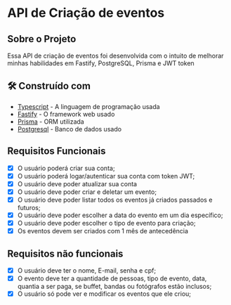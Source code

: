 # API de Criação de eventos

## Sobre o Projeto

Essa API de criação de eventos foi desenvolvida com o intuito de melhorar minhas habilidades em Fastify, PostgreSQL, Prisma e JWT token

## 🛠️ Construído com

* [Typescript](https://www.typescriptlang.org/) - A linguagem de programação usada
* [Fastify](https://fastify.dev/) - O framework web usado
* [Prisma](https://www.prisma.io/) - ORM utilizada
* [Postgresql](https://www.postgresql.org/) - Banco de dados usado


## Requisitos Funcionais

- [x] O usuário poderá criar sua conta;
- [x] O usuário poderá logar/autenticar sua conta com token JWT;
- [x] O usuário deve poder atualizar sua conta
- [x] O usuário deve poder criar e deletar um evento;
- [x] O usuário deve poder listar todos os eventos já criados passados e futuros;
- [x] O usuário deve poder escolher a data do evento em um dia específico;
- [x] O usuário deve poder escolher o tipo de evento para criação;
- [x] Os eventos devem ser criados com 1 mês de antecedência

## Requisitos não funcionais

- [x] O usuário deve ter o nome, E-mail, senha e cpf;
- [x] O evento deve ter a quantidade de pessoas, tipo de evento, data, quantia a ser paga, se buffet, bandas ou fotógrafos estão inclusos;
- [x] O usuário só pode ver e modificar os eventos que ele criou;
